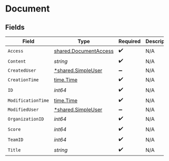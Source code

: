 # Document


## Fields

| Field                                                                 | Type                                                                  | Required                                                              | Description                                                           |
| --------------------------------------------------------------------- | --------------------------------------------------------------------- | --------------------------------------------------------------------- | --------------------------------------------------------------------- |
| `Access`                                                              | [shared.DocumentAccess](../../../pkg/models/shared/documentaccess.md) | :heavy_check_mark:                                                    | N/A                                                                   |
| `Content`                                                             | *string*                                                              | :heavy_check_mark:                                                    | N/A                                                                   |
| `CreatedUser`                                                         | [*shared.SimpleUser](../../../pkg/models/shared/simpleuser.md)        | :heavy_minus_sign:                                                    | N/A                                                                   |
| `CreationTime`                                                        | [time.Time](https://pkg.go.dev/time#Time)                             | :heavy_check_mark:                                                    | N/A                                                                   |
| `ID`                                                                  | *int64*                                                               | :heavy_check_mark:                                                    | N/A                                                                   |
| `ModificationTime`                                                    | [time.Time](https://pkg.go.dev/time#Time)                             | :heavy_check_mark:                                                    | N/A                                                                   |
| `ModifiedUser`                                                        | [*shared.SimpleUser](../../../pkg/models/shared/simpleuser.md)        | :heavy_minus_sign:                                                    | N/A                                                                   |
| `OrganizationID`                                                      | *int64*                                                               | :heavy_check_mark:                                                    | N/A                                                                   |
| `Score`                                                               | *int64*                                                               | :heavy_check_mark:                                                    | N/A                                                                   |
| `TeamID`                                                              | *int64*                                                               | :heavy_check_mark:                                                    | N/A                                                                   |
| `Title`                                                               | *string*                                                              | :heavy_check_mark:                                                    | N/A                                                                   |